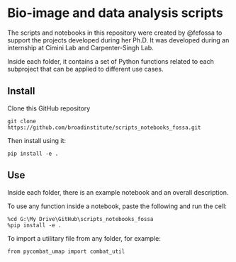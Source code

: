 # Bio-image and data analysis scripts

The scripts and notebooks in this repository were created by @fefossa to support the projects developed during her Ph.D. It was developed during an internship at Cimini Lab and Carpenter-Singh Lab. 

Inside each folder, it contains a set of Python functions related to each subproject that can be applied to different use cases.

## Install

Clone this GitHub repository

```
git clone https://github.com/broadinstitute/scripts_notebooks_fossa.git
```

Then install using it:

```
pip install -e .
```

## Use

Inside each folder, there is an example notebook and an overall description.

To use any function inside a notebook, paste the following and run the cell:

```
%cd G:\My Drive\GitHub\scripts_notebooks_fossa
%pip install -e .
```

To import a utilitary file from any folder, for example:

```
from pycombat_umap import combat_util
```

